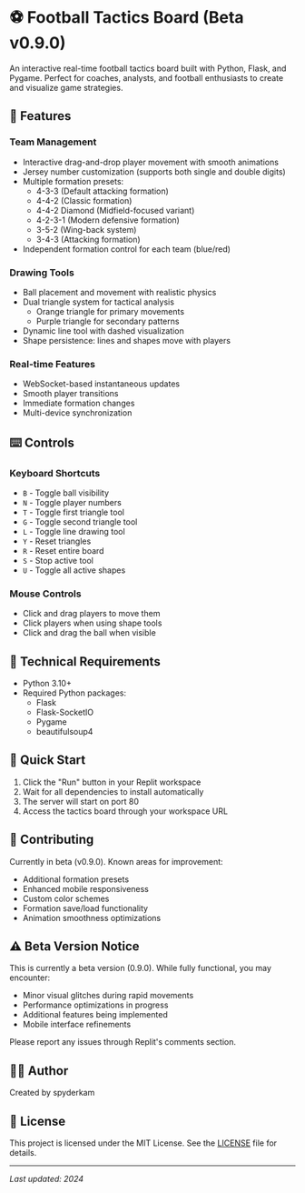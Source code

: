 
# ⚽ Football Tactics Board (Beta v0.9.0)

An interactive real-time football tactics board built with Python, Flask, and Pygame. Perfect for coaches, analysts, and football enthusiasts to create and visualize game strategies.

## 🎯 Features

### Team Management
- Interactive drag-and-drop player movement with smooth animations
- Jersey number customization (supports both single and double digits)
- Multiple formation presets:
  - 4-3-3 (Default attacking formation)
  - 4-4-2 (Classic formation)
  - 4-4-2 Diamond (Midfield-focused variant)
  - 4-2-3-1 (Modern defensive formation)
  - 3-5-2 (Wing-back system)
  - 3-4-3 (Attacking formation)
- Independent formation control for each team (blue/red)

### Drawing Tools
- Ball placement and movement with realistic physics
- Dual triangle system for tactical analysis
  - Orange triangle for primary movements
  - Purple triangle for secondary patterns
- Dynamic line tool with dashed visualization
- Shape persistence: lines and shapes move with players

### Real-time Features
- WebSocket-based instantaneous updates
- Smooth player transitions
- Immediate formation changes
- Multi-device synchronization

## ⌨️ Controls

### Keyboard Shortcuts
- `B` - Toggle ball visibility
- `N` - Toggle player numbers
- `T` - Toggle first triangle tool
- `G` - Toggle second triangle tool
- `L` - Toggle line drawing tool
- `Y` - Reset triangles
- `R` - Reset entire board
- `S` - Stop active tool
- `U` - Toggle all active shapes

### Mouse Controls
- Click and drag players to move them
- Click players when using shape tools
- Click and drag the ball when visible

## 🔧 Technical Requirements

- Python 3.10+
- Required Python packages:
  - Flask
  - Flask-SocketIO
  - Pygame
  - beautifulsoup4

## 🚀 Quick Start

1. Click the "Run" button in your Replit workspace
2. Wait for all dependencies to install automatically
3. The server will start on port 80
4. Access the tactics board through your workspace URL

## 🤝 Contributing

Currently in beta (v0.9.0). Known areas for improvement:
- Additional formation presets
- Enhanced mobile responsiveness
- Custom color schemes
- Formation save/load functionality
- Animation smoothness optimizations

## ⚠️ Beta Version Notice

This is currently a beta version (0.9.0). While fully functional, you may encounter:
- Minor visual glitches during rapid movements
- Performance optimizations in progress
- Additional features being implemented
- Mobile interface refinements

Please report any issues through Replit's comments section.

## 👨‍💻 Author

Created by spyderkam

## 📝 License

This project is licensed under the MIT License. See the [LICENSE](https://github.com/spyderkam/Tactics-Board/blob/main/LICENSE) file for details.

---
*Last updated: 2024*
